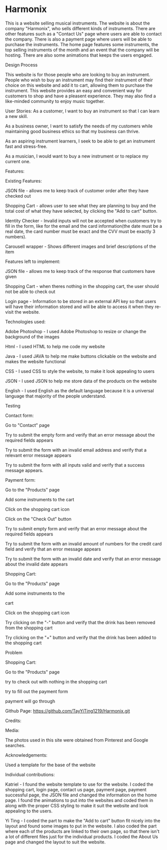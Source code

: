 # Harmonix
This is a website selling musical instruments. The website is about the company "Harmonix", who sells different kinds of instruments. There are other features such as a "Contact Us" page where users are able to contact the company. There is also a payment page where users will be able to purchase the instruments. The home page features some instruments, the top selling instruments of the month and an event that the company will be hosting. There are also some animations that keeps the users engaged.


Design Process

This website is for those people who are looking to buy an instrument. People who wish to buy an instrument may find their instrument of their choice on this website and add it to cart, allowing them to purchase the instrument. This website provides an easy and convenient way for customers to shop and have a pleasent experience. They may also find a like-minded community to enjoy music together.


User Stories:
As a customer, I want to buy an instrument so that I can learn a new skill.

As a business owner, I want to satisfy the needs of my customers while maintaining good business ethics so that my business can thrive.

As an aspiring instrument learners, I seek to be able to get an instrument fast and stress-free.

As a musician, I would want to buy a new instrument or to replace my current one.


Features:

Existing Features:

JSON file - allows me to keep track of customer order after they have checked out

Shopping Cart - allows user to see what they are planning to buy and the total cost of what they have selected, by clicking the "Add to cart" button.

Identity Checker - Invalid inputs will not be accepted when customers try to fill in the form, like for the email and the card information(the date must be a real date, the card number must be exact and the CVV must be exactly 3 numbers).

Carousell wrapper - Shows different images and brief descriptions of the item


Features left to implement:

JSON file - allows me to keep track of the response that customers have given

Shopping Cart - when theres nothing in the shopping cart, the user should not be able to check out

Login page - Information to be stored in an external API key so that users will have their information stored and will be able to access it when they re-visit the website.


Technologies used:

Adobe Photoshop - I used Adobe Photoshop to resize or change the background of the images

Html - I used HTML to help me code my website

Java - I used JAVA to help me make buttons clickable on the website and makes the website functional

CSS - I used CSS to style the website, to make it look appealing to users

JSON - I used JSON to help me store data of the products on the website

English - I used English  as the default language because it is a universal language that majority of the people understand.


Testing

Contact form:

Go to "Contact" page

Try to submit the empty form and verify that an error message about the required fields appears

Try to submit the form with an invalid email address and verify that a relevant error message appears

Try to submit the form with all inputs valid and verify that a success message appears.

Payment form:

Go to the "Products" page

Add some instruments to the cart

Click on the shopping cart icon

Click on the "Check Out" button

Try to submit empty form and verify that an error message about the required fields appears

Try to submit the form with an invalid amount of numbers for the credit card field and verify that an error message appears

Try to submit the form with an invalid date and verify that an error message about the invalid date appears

Shopping Cart:

Go to the "Products" page

Add some instruments to the 

cart

Click on the shopping cart icon

Try clicking on the "-" button and verify that the drink has been removed from the shopping cart

Try clicking on the "+" button and verify that the drink has been added to the shopping cart

Problem

Shopping Cart:

Go to the "Products" page

try to check out with nothing in the shopping cart

try to fill out the payment form

payment will go through

Github Page:
https://github.com/TayYiTing1219/Harmonix.git

Credits:

Media:

The photos used in this site were obtained from Pinterest and Google searches.

Acknowledgements:

Used a template for the base of the website

Individual contributions:

Katriel - I found the website template to use for the website. I coded the shopping cart, login page, contact us page, payment page, payment successful page, the JSON file and changed the information on the home page. I found the animations to put into the websites and coded them in along with the proper CSS styling to make it suit the website and look appealing to the users. 

Yi Ting - I coded the part to make the "Add to cart" button fit nicely into the layout and found some images to put in the website. I also coded the part where each of the products are linked to their own page, so that there isn't a lot of different files just for the individual products. I coded the About Us page and changed the layout to suit the website.
